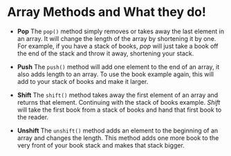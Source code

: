 # Array Methods and What they do!

 - **Pop** The `pop()` method simply removes or takes away the last element in an array. It will change the length of the array by shortening it by one. For example, if you have a stack of books, _pop_ will just take a book off the end of the stack and throw it away, shortening your stack.

 - **Push** The `push()` method will add one element to the end of an array, it also adds length to an array. To use the book example again, this will add to your stack of books and make it larger.

 - **Shift** The `shift()` method takes away the first element of an array and returns that element. Continuing with the stack of books example. _Shift_ will take the first book from a stack of books and hand that first book to the reader.

 - **Unshift** The `unshift()` method adds an element to the beginning of an array and changes the length. This method adds one more book to the very front of your book stack and makes that stack bigger.
